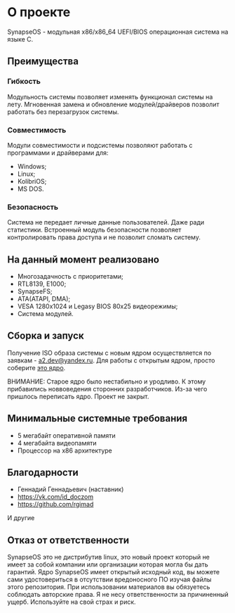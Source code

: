 # О проекте

SynapseOS - модульная x86/x86_64 UEFI/BIOS операционная система на языке C.

## Преимущества

### Гибкость

Модульность системы позволяет изменять функционал системы на лету.
Мгновенная замена и обновление модулей/драйверов позволит работать без перезагрузок системы.

### Совместимость

Модули совместимости и подсистемы позволяют работать с программами и драйверами для:
- Windows;
- Linux;
- KolibriOS;
- MS DOS.

### Безопасность

Система не передает личные данные пользователей. Даже ради статистики.
Встроенный модуль безопасности позволяет контролировать права доступа и не позволит сломать систему.

## На данный момент реализовано

- Многозадачность с приоритетами;
- RTL8139, E1000;
- SynapseFS;
- ATA(ATAPI, DMA);
- VESA 1280x1024 и Legasy BIOS 80x25 видеорежимы;
- Система модулей.

## Сборка и запуск

Получение ISO образа системы с новым ядром осуществляется по заявкам - a2.dev@yandex.ru.
Для работы с открытым ядром, просто соберите [это ядро](https://github.com/0nera/SynapseOS-lite).

ВНИМАНИЕ: Старое ядро было нестабильно и уродливо. К этому прибавились новвоведения сторонних разработчиков. Из-за чего пришлось переписать ядро.
Проект не закрыт.

## Минимальные системные требования

- 5 мегабайт оперативной памяти
- 4 мегабайта видеопамяти
- Процессор на x86 архитектуре

## Благодарности

- Геннадий Геннадьевич (наставник)
- <https://vk.com/id_doczom>
- <https://github.com/rgimad>

И другие

## Отказ от ответственности

SynapseOS это не дистрибутив linux, это новый проект который не имеет за собой компании или организации которая могла бы дать гарантий.
Ядро SynapseOS имеет открытый исходный код, вы можете сами удостовериться в отсутствии вредоносного ПО изучая файлы этого репозитория.
При использовании материалов вы обязуетесь соблюдать авторские права.
Я не несу ответственности за причиненный ущерб. Используйте на свой страх и риск.
